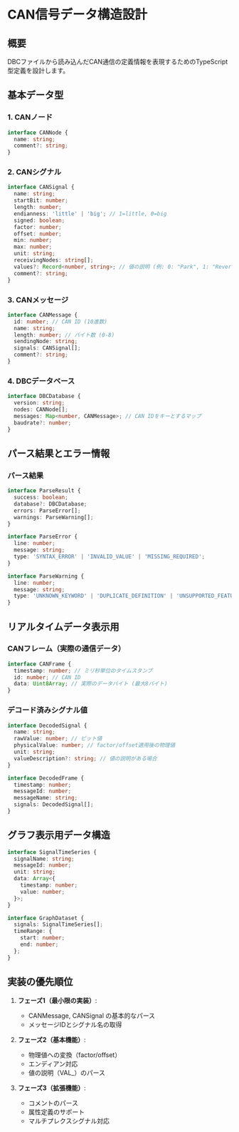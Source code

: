 # CAN信号データ構造設計

## 概要

DBCファイルから読み込んだCAN通信の定義情報を表現するためのTypeScript型定義を設計します。

## 基本データ型

### 1. CANノード

```typescript
interface CANNode {
  name: string;
  comment?: string;
}
```

### 2. CANシグナル

```typescript
interface CANSignal {
  name: string;
  startBit: number;
  length: number;
  endianness: 'little' | 'big'; // 1=little, 0=big
  signed: boolean;
  factor: number;
  offset: number;
  min: number;
  max: number;
  unit: string;
  receivingNodes: string[];
  values?: Record<number, string>; // 値の説明 (例: 0: "Park", 1: "Reverse")
  comment?: string;
}
```

### 3. CANメッセージ

```typescript
interface CANMessage {
  id: number; // CAN ID (10進数)
  name: string;
  length: number; // バイト数 (0-8)
  sendingNode: string;
  signals: CANSignal[];
  comment?: string;
}
```

### 4. DBCデータベース

```typescript
interface DBCDatabase {
  version: string;
  nodes: CANNode[];
  messages: Map<number, CANMessage>; // CAN IDをキーとするマップ
  baudrate?: number;
}
```

## パース結果とエラー情報

### パース結果

```typescript
interface ParseResult {
  success: boolean;
  database?: DBCDatabase;
  errors: ParseError[];
  warnings: ParseWarning[];
}

interface ParseError {
  line: number;
  message: string;
  type: 'SYNTAX_ERROR' | 'INVALID_VALUE' | 'MISSING_REQUIRED';
}

interface ParseWarning {
  line: number;
  message: string;
  type: 'UNKNOWN_KEYWORD' | 'DUPLICATE_DEFINITION' | 'UNSUPPORTED_FEATURE';
}
```

## リアルタイムデータ表示用

### CANフレーム（実際の通信データ）

```typescript
interface CANFrame {
  timestamp: number; // ミリ秒単位のタイムスタンプ
  id: number; // CAN ID
  data: Uint8Array; // 実際のデータバイト (最大8バイト)
}
```

### デコード済みシグナル値

```typescript
interface DecodedSignal {
  name: string;
  rawValue: number; // ビット値
  physicalValue: number; // factor/offset適用後の物理値
  unit: string;
  valueDescription?: string; // 値の説明がある場合
}

interface DecodedFrame {
  timestamp: number;
  messageId: number;
  messageName: string;
  signals: DecodedSignal[];
}
```

## グラフ表示用データ構造

```typescript
interface SignalTimeSeries {
  signalName: string;
  messageId: number;
  unit: string;
  data: Array<{
    timestamp: number;
    value: number;
  }>;
}

interface GraphDataset {
  signals: SignalTimeSeries[];
  timeRange: {
    start: number;
    end: number;
  };
}
```

## 実装の優先順位

1. **フェーズ1（最小限の実装）**:

   - CANMessage, CANSignal の基本的なパース
   - メッセージIDとシグナル名の取得

2. **フェーズ2（基本機能）**:

   - 物理値への変換（factor/offset）
   - エンディアン対応
   - 値の説明（VAL\_）のパース

3. **フェーズ3（拡張機能）**:
   - コメントのパース
   - 属性定義のサポート
   - マルチプレクスシグナル対応
